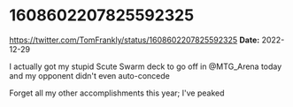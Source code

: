 # 1608602207825592325
https://twitter.com/TomFrankly/status/1608602207825592325
**Date:** 2022-12-29

I actually got my stupid Scute Swarm deck to go off in @MTG_Arena today and my opponent didn't even auto-concede

Forget all my other accomplishments this year; I've peaked
